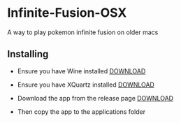 # Infinite-Fusion-OSX

A way to play pokemon infinite fusion on older macs

## Installing

- Ensure you have Wine installed [DOWNLOAD](https://dl.winehq.org/wine-builds/macosx/pool/winehq-stable-5.0.pkg)

- Ensure you have XQuartz installed [DOWNLOAD](https://github.com/XQuartz/XQuartz/releases/download/XQuartz-2.8.1/XQuartz-2.8.1.dmg)

- Download the app from the release page [DOWNLOAD](https://github.com/thegamershollow/Infinite-Fusion-OSX/releases/latest)

- Then copy the app to the applications folder